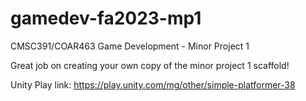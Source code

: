 # gamedev-fa2023-mp1
CMSC391/COAR463 Game Development - Minor Project 1

Great job on creating your own copy of the minor project 1 scaffold!

Unity Play link:
https://play.unity.com/mg/other/simple-platformer-38
